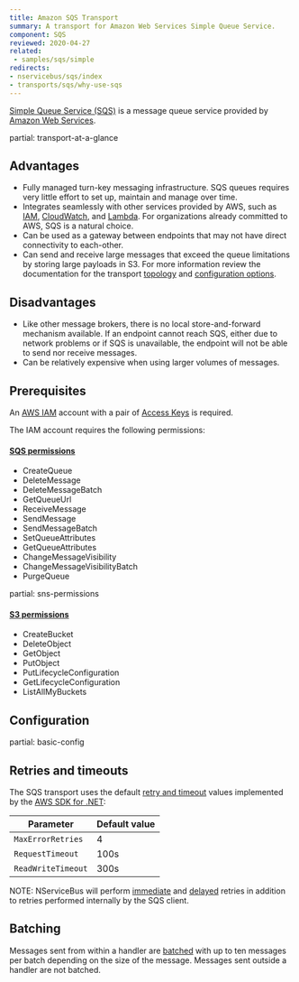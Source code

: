 ```yaml
---
title: Amazon SQS Transport
summary: A transport for Amazon Web Services Simple Queue Service.
component: SQS
reviewed: 2020-04-27
related:
 - samples/sqs/simple
redirects:
- nservicebus/sqs/index
- transports/sqs/why-use-sqs
---
```


[Simple Queue Service (SQS)](https://aws.amazon.com/sqs/) is a message queue service provided by [Amazon Web Services](https://aws.amazon.com/).

partial: transport-at-a-glance

## Advantages

 * Fully managed turn-key messaging infrastructure. SQS queues requires very little effort to set up, maintain and manage over time.
 * Integrates seamlessly with other services provided by AWS, such as [IAM](https://docs.aws.amazon.com/iam/index.html), [CloudWatch](https://aws.amazon.com/cloudwatch/), and [Lambda](https://aws.amazon.com/lambda/). For organizations already committed to AWS, SQS is a natural choice.
 * Can be used as a gateway between endpoints that may not have direct connectivity to each-other.
 * Can send and receive large messages that exceed the queue limitations by storing large payloads in S3. For more information review the documentation for the transport [topology](topology.md#s3) and [configuration options](configuration-options.md).

## Disadvantages

 * Like other message brokers, there is no local store-and-forward mechanism available. If an endpoint cannot reach SQS, either due to network problems or if SQS is unavailable, the endpoint will not be able to send nor receive messages.
 * Can be relatively expensive when using larger volumes of messages.

## Prerequisites

An [AWS IAM](https://docs.aws.amazon.com/IAM/latest/UserGuide/introduction.html) account with a pair of [Access Keys](https://docs.aws.amazon.com/AWSSimpleQueueService/latest/SQSDeveloperGuide/sqs-getting-started.html) is required.

The IAM account requires the following permissions:

#### [SQS permissions](https://docs.aws.amazon.com/AWSSimpleQueueService/latest/SQSDeveloperGuide/sqs-api-permissions-reference.html)

 * CreateQueue
 * DeleteMessage
 * DeleteMessageBatch
 * GetQueueUrl
 * ReceiveMessage
 * SendMessage
 * SendMessageBatch
 * SetQueueAttributes
 * GetQueueAttributes
 * ChangeMessageVisibility
 * ChangeMessageVisibilityBatch
 * PurgeQueue

partial: sns-permissions

#### [S3 permissions](https://docs.aws.amazon.com/AmazonS3/latest/dev/using-with-s3-actions.html)

 * CreateBucket
 * DeleteObject
 * GetObject
 * PutObject
 * PutLifecycleConfiguration
 * GetLifecycleConfiguration
 * ListAllMyBuckets

## Configuration

partial: basic-config

## Retries and timeouts

The SQS transport uses the default [retry and timeout](https://docs.aws.amazon.com/sdk-for-net/v3/developer-guide/retries-timeouts.html) values implemented by the [AWS SDK for .NET](https://aws.amazon.com/sdk-for-net/):

| Parameter          | Default value |
|--------------------|---------------|
| `MaxErrorRetries`  | 4             |
| `RequestTimeout`   | 100s          |
| `ReadWriteTimeout` | 300s          |

NOTE: NServiceBus will perform [immediate](/nservicebus/recoverability/#immediate-retries) and [delayed](/nservicebus/recoverability/#delayed-retries) retries in addition to retries performed internally by the SQS client.

## Batching

Messages sent from within a handler are [batched](/nservicebus/messaging/batched-dispatch.md) with up to ten messages per batch depending on the size of the message. Messages sent outside a handler are not batched.
